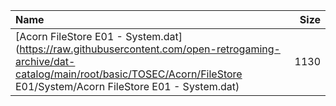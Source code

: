 |Name|Size|
|:---|---:|
|[Acorn FileStore E01 - System.dat](https://raw.githubusercontent.com/open-retrogaming-archive/dat-catalog/main/root/basic/TOSEC/Acorn/FileStore E01/System/Acorn FileStore E01 - System.dat)|1130|
